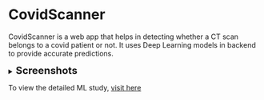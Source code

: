 # CovidScanner 
CovidScanner is a web app that helps in detecting whether a CT scan belongs to a
covid patient or not. It uses Deep Learning models in backend to provide accurate predictions.

<details>
    <summary>
        <strong style="font-size: 20px"> Screenshots </strong>
    </summary>
    <img src="./assets/home_page.png" width="800px" style="margin-bottom: 10px" />
    <img src="./assets/try_page.png" width="800px" style="margin-bottom: 10px" />
    <img src="./assets/preview_mode.png" width="800px" style="margin-bottom: 10px" />
</details>

To view the detailed ML study, [visit here](https://covidscaner.herokuapp.com/STUDY.html)